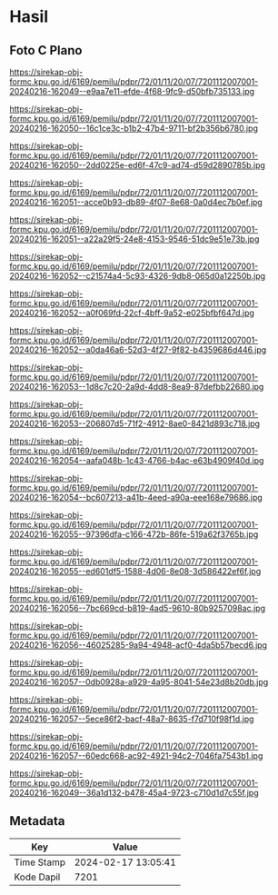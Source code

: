 # Hasil

## Foto C Plano

https://sirekap-obj-formc.kpu.go.id/6169/pemilu/pdpr/72/01/11/20/07/7201112007001-20240216-162049--e9aa7e11-efde-4f68-9fc9-d50bfb735133.jpg

https://sirekap-obj-formc.kpu.go.id/6169/pemilu/pdpr/72/01/11/20/07/7201112007001-20240216-162050--16c1ce3c-b1b2-47b4-9711-bf2b356b6780.jpg

https://sirekap-obj-formc.kpu.go.id/6169/pemilu/pdpr/72/01/11/20/07/7201112007001-20240216-162050--2dd0225e-ed6f-47c9-ad74-d59d2890785b.jpg

https://sirekap-obj-formc.kpu.go.id/6169/pemilu/pdpr/72/01/11/20/07/7201112007001-20240216-162051--acce0b93-db89-4f07-8e68-0a0d4ec7b0ef.jpg

https://sirekap-obj-formc.kpu.go.id/6169/pemilu/pdpr/72/01/11/20/07/7201112007001-20240216-162051--a22a29f5-24e8-4153-9546-51dc9e51e73b.jpg

https://sirekap-obj-formc.kpu.go.id/6169/pemilu/pdpr/72/01/11/20/07/7201112007001-20240216-162052--c21574a4-5c93-4326-9db8-065d0a12250b.jpg

https://sirekap-obj-formc.kpu.go.id/6169/pemilu/pdpr/72/01/11/20/07/7201112007001-20240216-162052--a0f069fd-22cf-4bff-9a52-e025bfbf647d.jpg

https://sirekap-obj-formc.kpu.go.id/6169/pemilu/pdpr/72/01/11/20/07/7201112007001-20240216-162052--a0da46a6-52d3-4f27-9f82-b4359686d446.jpg

https://sirekap-obj-formc.kpu.go.id/6169/pemilu/pdpr/72/01/11/20/07/7201112007001-20240216-162053--1d8c7c20-2a9d-4dd8-8ea9-87defbb22680.jpg

https://sirekap-obj-formc.kpu.go.id/6169/pemilu/pdpr/72/01/11/20/07/7201112007001-20240216-162053--206807d5-71f2-4912-8ae0-8421d893c718.jpg

https://sirekap-obj-formc.kpu.go.id/6169/pemilu/pdpr/72/01/11/20/07/7201112007001-20240216-162054--aafa048b-1c43-4766-b4ac-e63b4909f40d.jpg

https://sirekap-obj-formc.kpu.go.id/6169/pemilu/pdpr/72/01/11/20/07/7201112007001-20240216-162054--bc607213-a41b-4eed-a90a-eee168e79686.jpg

https://sirekap-obj-formc.kpu.go.id/6169/pemilu/pdpr/72/01/11/20/07/7201112007001-20240216-162055--97396dfa-c166-472b-86fe-519a62f3765b.jpg

https://sirekap-obj-formc.kpu.go.id/6169/pemilu/pdpr/72/01/11/20/07/7201112007001-20240216-162055--ed601df5-1588-4d06-8e08-3d586422ef6f.jpg

https://sirekap-obj-formc.kpu.go.id/6169/pemilu/pdpr/72/01/11/20/07/7201112007001-20240216-162056--7bc669cd-b819-4ad5-9610-80b9257098ac.jpg

https://sirekap-obj-formc.kpu.go.id/6169/pemilu/pdpr/72/01/11/20/07/7201112007001-20240216-162056--46025285-9a94-4948-acf0-4da5b57becd6.jpg

https://sirekap-obj-formc.kpu.go.id/6169/pemilu/pdpr/72/01/11/20/07/7201112007001-20240216-162057--0db0928a-a929-4a95-8041-54e23d8b20db.jpg

https://sirekap-obj-formc.kpu.go.id/6169/pemilu/pdpr/72/01/11/20/07/7201112007001-20240216-162057--5ece86f2-bacf-48a7-8635-f7d710f98f1d.jpg

https://sirekap-obj-formc.kpu.go.id/6169/pemilu/pdpr/72/01/11/20/07/7201112007001-20240216-162057--60edc668-ac92-4921-94c2-7046fa7543b1.jpg

https://sirekap-obj-formc.kpu.go.id/6169/pemilu/pdpr/72/01/11/20/07/7201112007001-20240216-162049--36a1d132-b478-45a4-9723-c710d1d7c55f.jpg


## Metadata

| Key        | Value               |
| ---------- | ------------------- |
| Time Stamp | 2024-02-17 13:05:41 |
| Kode Dapil | 7201                |



